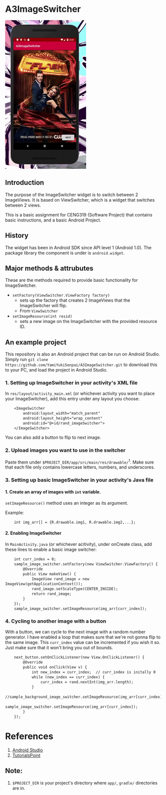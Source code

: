 # A3ImageSwitcher

![Demo](.readme_src/demo.gif)

## Introduction
The purpose of the ImageSwitcher widget is to switch between 2 ImageViews.  It is based on ViewSwitcher, which is a widget that switches between 2 views.

This is a basic assignment for CENG319 (Software Project) that contains basic instructions, and a basic Android Project.

## History
The widget has been in Android SDK since API level 1 (Android 1.0).  The package library the component is under is  `android.widget`.

## Major methods & attrubutes
These are the methods required to provide basic functionality for ImageSwitcher.

* `setFactory(ViewSwitcher.ViewFactory factory)`
    * sets up the factory that creates 2 ImageViews that the ImageSwitcher will flip.
    * From `ViewSwitcher`
* `setImageResource(int resid)`
    * sets a new image on the ImageSwitcher with the provided resource ID.

## An example project
This repository is also an Android project that can be run on Android Studio.  Simply run `git clone https://github.com/YamiYukiSenpai/A3ImageSwitcher.git` to download this to your PC, and load the project in Android Studio.

### 1. Setting up ImageSwitcher in your activity's XML file
In `res/layout/activity_main.xml` (or whichever activity you want to place your ImageSwitcher), add this entry under any layout you choose:

        <ImageSwitcher
            android:layout_width="match_parent"
            android:layout_height="wrap_content"
            android:id="@+id/rand_imageSwitcher">
        </ImageSwitcher>
You can also add a button to flip to next image.

### 2. Upload images you want to use in the switcher
Paste them under `$PROJECT_DIR/app/src/main/res/drawable/`<sup>1</sup>.  Make sure that each file only contains lowercase letters, numbers, and underscores.

### 3. Setting up basic ImageSwitcher in your activity's Java file
#### 1. Create an array of images with `int` variable.
`setImageResource()` method uses an integer as its argument.

Example:

        int img_arr[] = {R.drawable.img1, R.drawable.img2,...};

#### 2. Enabling ImageSwitcher
In `MainActivity.java` (or whichever acitivity), under onCreate class, add these lines to enable a basic image switcher:

        int curr_index = 0;
        sample_image_switcher.setFactory(new ViewSwitcher.ViewFactory() {
            @Override
            public View makeView() {
                ImageView rand_image = new ImageView(getApplicationContext());
                rand_image.setScaleType(CENTER_INSIDE);
                return rand_image;
            }
        });
        sample_image_switcher.setImageResource(img_arr[curr_index]);

### 4. Cycling to another image with a button
With a button, we can cycle to the next image with a random number generator.  I have enabled a loop that makes sure that we're not gonna flip to the same image.
This `curr_index` value can be incremented if you wish it so.  Just make sure that it won't bring you out of bounds.

        next_button.setOnClickListener(new View.OnClickListener() {
            @Override
            public void onClick(View v) {
                int new_index = curr_index;  // curr_index is initally 0
                while (new_index == curr_index) {
                    curr_index = rand.nextInt(img_arr.length);
                }
                //sample_background_image_switcher.setImageResource(img_arr[curr_index]);
                sample_image_switcher.setImageResource(img_arr[curr_index]);
            }
        });

# References
1. [Android Studio](https://developer.android.com/reference/android/widget/ImageSwitcher)
2. [TutorialsPoint](https://www.tutorialspoint.com/android/android_imageswitcher.htm)

## Note:
1. `$PROJECT_DIR` is your project's directory where `app/`, `gradle/` directories are in.
